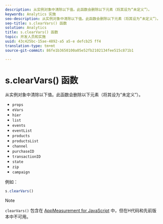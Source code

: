 ```yaml
---
description: 从实例对象中清除以下值。此函数会删除以下元素（将其设为“未定义”）。
keywords: Analytics 实施
seo-description: 从实例对象中清除以下值。此函数会删除以下元素（将其设为“未定义”）。
seo-title: s.clearVars() 函数
solution: Analytics
title: s.clearVars() 函数
topic: 开发人员和实施
uuid: 43c425bc-15ae-4892-a5 a5-e defcb25 ff4
translation-type: tm+mt
source-git-commit: 86fe1b3650100a05e52fb2102134fee515c871b1

---
```



# s.clearVars() 函数

从实例对象中清除以下值。此函数会删除以下元素（将其设为“未定义”）。

* `props`
* `eVars`
* `hier`
* `list`
* `events`
* `eventList`
* `products`
* `productsList`
* `channel`
* `purchaseID`
* `transactionID`
* `state`
* `zip`
* `campaign`

例如：

```js
s.clearVars()
```

>[!NOTE]
>
>`clearVars()` 包含在 [AppMeasurement for JavaScript](../../implement/js-implementation/c-appmeasurement-js/appmeasure-mjs.md#concept_F3957D7093A94216BD79F35CFC1557E8) 中，但在H代码和先前版本中不可用。

